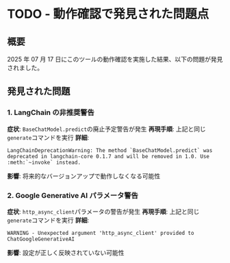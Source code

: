 # TODO - 動作確認で発見された問題点

## 概要

2025 年 07 月 17 日にこのツールの動作確認を実施した結果、以下の問題が発見されました。

## 発見された問題

### 1. LangChain の非推奨警告

**症状**: `BaseChatModel.predict`の廃止予定警告が発生
**再現手順**: 上記と同じ`generate`コマンドを実行
**詳細**:

```
LangChainDeprecationWarning: The method `BaseChatModel.predict` was deprecated in langchain-core 0.1.7 and will be removed in 1.0. Use :meth:`~invoke` instead.
```

**影響**: 将来的なバージョンアップで動作しなくなる可能性

### 2. Google Generative AI パラメータ警告

**症状**: `http_async_client`パラメータの警告が発生
**再現手順**: 上記と同じ`generate`コマンドを実行
**詳細**:

```
WARNING - Unexpected argument 'http_async_client' provided to ChatGoogleGenerativeAI
```

**影響**: 設定が正しく反映されていない可能性
